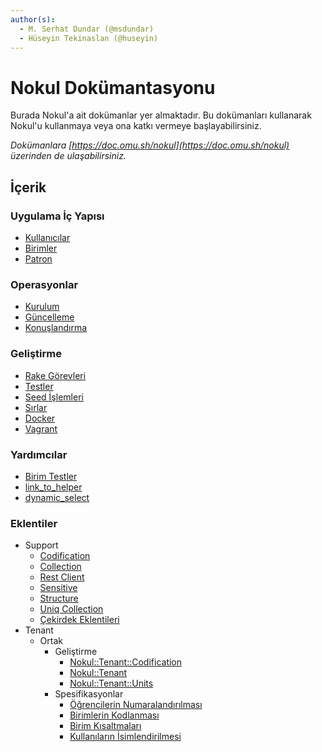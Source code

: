 ```yaml
---
author(s):
  - M. Serhat Dundar (@msdundar)
  - Hüseyin Tekinaslan (@huseyin)
---
```


Nokul Dokümantasyonu
====================

Burada Nokul'a ait dokümanlar yer almaktadır. Bu dokümanları kullanarak Nokul'u kullanmaya veya ona katkı vermeye
başlayabilirsiniz.

*Dokümanlara [https://doc.omu.sh/nokul](https://doc.omu.sh/nokul) üzerinden de ulaşabilirsiniz.*

İçerik
------

### Uygulama İç Yapısı

- [Kullanıcılar](app/user.md)
- [Birimler](app/unit.md)
- [Patron](app/patron.md)

### Operasyonlar

- [Kurulum](operations/installation.md)
- [Güncelleme](operations/upgrading.md)
- [Konuşlandırma](operations/deployment.md)

### Geliştirme

- [Rake Görevleri](development/tasks.md)
- [Testler](development/tests.md)
- [Seed İşlemleri](development/seeds.md)
- [Sırlar](development/secrets.md)
- [Docker](development/docker.md)
- [Vagrant](development/vagrant.md)

### Yardımcılar

- [Birim Testler](helpers/unit-test.md)
- [link_to_helper](helpers/link_to_helper.md)
- [dynamic_select](helpers/dynamic_select.md)

### Eklentiler

- Support
  + [Codification](plugins/support/codification.md)
  + [Collection](plugins/support/collection.md)
  + [Rest Client](plugins/support/rest_client.md)
  + [Sensitive](plugins/support/sensitive.md)
  + [Structure](plugins/support/structure.md)
  + [Uniq Collection](plugins/support/uniq_collection.md)
  + [Çekirdek Eklentileri](plugins/support/core_ext.md)
- Tenant
  + Ortak
    - Geliştirme
      + [Nokul::Tenant::Codification](plugins/tenant/common/development/codification.md)
      + [Nokul::Tenant](plugins/tenant/common/development/tenant.md)
      + [Nokul::Tenant::Units](plugins/tenant/common/development/units.md)
    - Spesifikasyonlar
      + [Öğrencilerin Numaralandırılması](plugins/tenant/common/specification/student-numbers.md)
      + [Birimlerin Kodlanması](plugins/tenant/common/specification/unit-codes.md)
      + [Birim Kısaltmaları](plugins/tenant/common/specification/unit-abbreviations.md)
      + [Kullanıların İsimlendirilmesi](plugins/tenant/common/specification/user-names.md)
